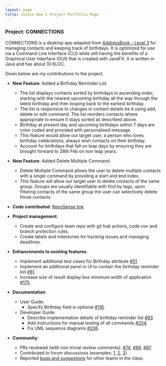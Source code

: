 ```yaml
---
layout: page
title: Justin Hoe's Project Portfolio Page
---
```


### Project: CONNECTIONS

CONNECTIONS is a desktop app adapted from [AddressBook - Level 3](https://se-education.org/addressbook-level3/) for managing contacts and keeping track of birthdays.
It is optimized for use via a Command Line Interface (CLI) while still having the benefits of a Graphical User Interface (GUI) that is created with JavaFX.
It is written in Java and has about 10 KLOC. 

Given below are my contributions to the project.

* **New Feature**: Added a Birthday Reminder List
    * The list displays contacts sorted by birthdays in ascending order, starting with the
      nearest upcoming birthday all the way through the latest birthday and then looping back
      to the earliest birthday.
    * The list is responsive to changes in contact details be it using add, delete or edit command. The list
      reorders contacts where appropriate to ensure it stays sorted as described above.
    * Birthday at present day and upcoming birthdays within 7 days are color coded and provided with personalised message.
    * This feature would allow our target user, a person who loves birthday celebrations, always wish contacts on
    their birthday.
    * Account for birthdays that fall on leap days by ensuring they are brought forward to 28th Feb on non leap years.

* **New Feature**: Added Delete Multiple Command
    * Delete Multiple Command allows the user to delete multiple contacts with a single command by providing
      a start and end index.
    * This feature will allow our target user to delete contacts of the same group. Groups are usually identifiable
      with find by tags, upon filtering contacts of the same group the user can selectively delete those contacts.


* **Code contributed**: [RepoSense link](https://nus-cs2103-ay2122s1.github.io/tp-dashboard/?search=&sort=groupTitle&sortWithin=title&timeframe=commit&mergegroup=&groupSelect=groupByRepos&breakdown=true&checkedFileTypes=docs~functional-code~test-code~other&since=2021-09-17&tabOpen=true&tabType=authorship&zFR=false&tabAuthor=Justinhoejj&tabRepo=AY2122S1-CS2103-F09-4%2Ftp%5Bmaster%5D&authorshipIsMergeGroup=false&authorshipFileTypes=docs~functional-code~test-code&authorshipIsBinaryFileTypeChecked=false)

* **Project management**:
    * Create and configure team repo with git hub actions, code cov and branch protection rules.
    * Create labels and milestones for tracking issues and managing deadlines.

* **Enhancements to existing features**:
    * Implement additional test cases for Birthday attribute [\#51](https://github.com/AY2122S1-CS2103-F09-4/tp/pull/51).
    * Implement an additional panel in UI to contain the birthday reminder list [\#81](https://github.com/AY2122S1-CS2103-F09-4/tp/pull/81).
    * Increase size of result display box minimum width of application [\#175](https://github.com/AY2122S1-CS2103-F09-4/tp/pull/175).

* **Documentation**:
    * User Guide:
        * Specify Birthday field is optional [\#116](https://github.com/AY2122S1-CS2103-F09-4/tp/pull/116).
  * Developer Guide:
    * Describe implementation details of birthday reminder list [\#93](https://github.com/AY2122S1-CS2103-F09-4/tp/pull/93).
    * Add instructions for manual testing of all commands [\#204](https://github.com/AY2122S1-CS2103-F09-4/tp/pull/204).
    * Fix UML sequence diagrams [\#206](https://github.com/AY2122S1-CS2103-F09-4/tp/pull/206).

* **Community**:
    * PRs reviewed (with non-trivial review comments): [\#74](https://github.com/AY2122S1-CS2103-F09-4/tp/pull/74), [\#86](https://github.com/AY2122S1-CS2103-F09-4/tp/pull/86), [\#87](https://github.com/AY2122S1-CS2103-F09-4/tp/pull/87).
    * Contributed to forum discussions (examples: [1](https://github.com/nus-cs2103-AY2122S1/forum/issues/91), [2](https://github.com/nus-cs2103-AY2122S1/forum/issues/221), [3](https://github.com/nus-cs2103-AY2122S1/forum/issues/328)).
    * Reported [bugs and suggestions](https://github.com/Justinhoejj/ped/issues) for other teams in the class.

